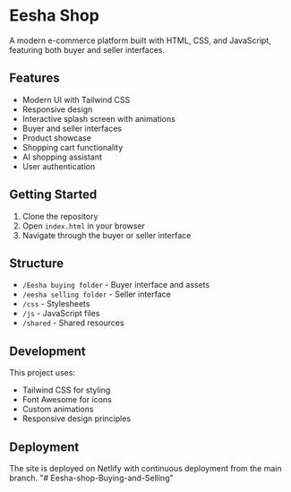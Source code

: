 # Eesha Shop

A modern e-commerce platform built with HTML, CSS, and JavaScript, featuring both buyer and seller interfaces.

## Features

- Modern UI with Tailwind CSS
- Responsive design
- Interactive splash screen with animations
- Buyer and seller interfaces
- Product showcase
- Shopping cart functionality
- AI shopping assistant
- User authentication

## Getting Started

1. Clone the repository
2. Open `index.html` in your browser
3. Navigate through the buyer or seller interface

## Structure

- `/Eesha buying folder` - Buyer interface and assets
- `/eesha selling folder` - Seller interface
- `/css` - Stylesheets
- `/js` - JavaScript files
- `/shared` - Shared resources

## Development

This project uses:
- Tailwind CSS for styling
- Font Awesome for icons
- Custom animations
- Responsive design principles

## Deployment

The site is deployed on Netlify with continuous deployment from the main branch.
"# Eesha-shop-Buying-and-Selling" 
